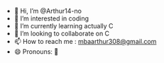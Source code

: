 - 👋 Hi, I’m @Arthur14-no
- 👀 I’m interested in coding 
- 🌱 I’m currently learning actually C
- 💞️ I’m looking to collaborate on C
- 📫 How to reach me : mbaarthur308@gmail.com
- 😄 Pronouns: 💫 

<!---
Arthur14-no/Arthur14-no is a ✨ special ✨ repository because its `README.md` (this file) appears on your GitHub profile.
You can click the Preview link to take a look at your changes.
--->
